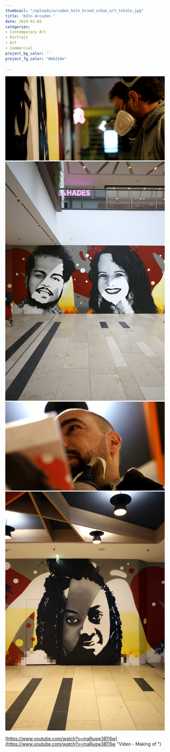 ```yaml
---
thumbnail: "/uploads/arcaden_koln_brand_urban_art_totale.jpg"
title: 'Köln Arcaden '
date: 2019-01-03
categories:
- Contemporary Art
- Portrait
- Art
- Commercial
project_bg_color: ''
project_fg_color: "#bb310e"

---
```

![](/uploads/6fc3bd99-dca3-406f-98ef-984c52b30f74.jpeg)![](/uploads/brand_corporate_art_koln_arcaden_2portraits.jpg)![](/uploads/6535e98e-4e39-46fb-95c6-9908d1846c92.jpeg)![](/uploads/arcaden_koln_brand_urban_art_gisella.jpg)

[https://www.youtube.com/watch?v=maRugw3BT6w](https://www.youtube.com/watch?v=maRugw3BT6w "Video - Making of ")